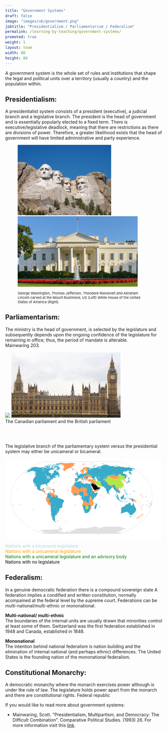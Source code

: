 ```yaml
---
title: "Government Systems"
draft: false
image: "images/uk/government.png"
jobtitle: "Presidentialism / Parliamentarism / Federalism"
permalink: /learning-by-teaching/government-systems/
promoted: true
weight: 1
layout: team
width: 80
height: 80
---
```


A government system is the whole set of rules and institutions that shape the legal and political units over a territory (usually a country) and the population within. 

## Presidentialism: 
A presidentialist system consists of a president (executive), a judicial branch and a legislative branch. The president is the head of government and is essentially popularly elected to a fixed term. There is executive/legislative deadlock, meaning that there are restrictions as there are divisions of power. Therefore, a greater likelihood exists that the head of government will have limited administrative and party experience. <br>
<figure>
<img src='/images/USA/mountrushmore.jpeg' width=300 aligned=left> 
<img src='/images/USA/whitehouse.jpeg' width=385 aligned=right> 
<figcaption> <p style="font-size:11px;"> George Washington, Thomas Jefferson, Theodore Roosevelt and Abraham Lincoln carved at the Mount Rushmore, US (Left) White House of the United States of America (Right).</p>
</figcaption>
</figure>


## Parliamentarism: 
The ministry is the head of government, is selected by the legislature and subsequently depends upon the ongoing confidence of the legislature for remaining in office; thus, the period of mandate is alterable. <br>
Mainwaring 203. 

<img src='/images/CA/parliament.jpeg' width=300 aligned=left> <img src='/images/uk/bigben.webp' width=350 aligned=right> <br>
The Canadian parliament and the British parliament

<br>
<br>

The legislative branch of the parliamentary system versus the presidential system may either be unicameral or bicameral. <br>

<img src='/images/USA/unibicameral_Map.svg' width=500 aligned=right>

<span style="color:lightblue">  Nations with a bicameral legislature </span> <br>
<span style="color:orange">  Nations with a unicameral legislature </span> <br>
<span style="color:green">  Nations with a unicameral legislature and an advisory body </span> <br>
<span style="color:black">  Nations with no legislature </span> <br>

## Federalism:
In a genuine democratic federation there is a compound sovereign state
A federation implies a condified and written constitution, normally acompained at the federal level by the supreme court. 
Federations can be multi-national/multi-ethnic or mononational.

**Multi-national/ multi-ethnic** <br>
The boundaries of the internal units are usually drawn that minorities control at least some of them. 
Switzerland was the first federation established in 1948 and Canada, established in 1848.

**Mononational** <br>
The intention behind national federalism is nation building and the elimination of internal national (and perhaps ethnic) differences. 
The United States is the founding nation of the mononational federalism. 


## Constitutional Monarchy: 
A democratic monarchy where the monarch exercises power although is under the rule of law. The legislature holds power apart from the monarch and there are constitutional rights. 
Federal republic


If you would like to read more about government systems:
- Mainwaring, Scott. "Presidentialism, Multipartism, and Democracy: The Difficult Combination". Comparative Political Studies. (1993) 26. For more information visit this [link](https://heinonline-org.ez.urosario.edu.co/HOL/Page?collection=journals&handle=hein.journals/compls26&id=193&men_tab=srchresults).
